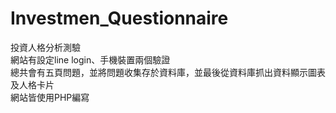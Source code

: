 # Investmen_Questionnaire
投資人格分析測驗  
網站有設定line login、手機裝置兩個驗證  
總共會有五頁問題，並將問題收集存於資料庫，並最後從資料庫抓出資料顯示圖表及人格卡片  
網站皆使用PHP編寫
